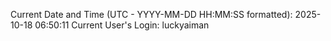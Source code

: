 Current Date and Time (UTC - YYYY-MM-DD HH:MM:SS formatted): 2025-10-18 06:50:11
Current User's Login: luckyaiman

